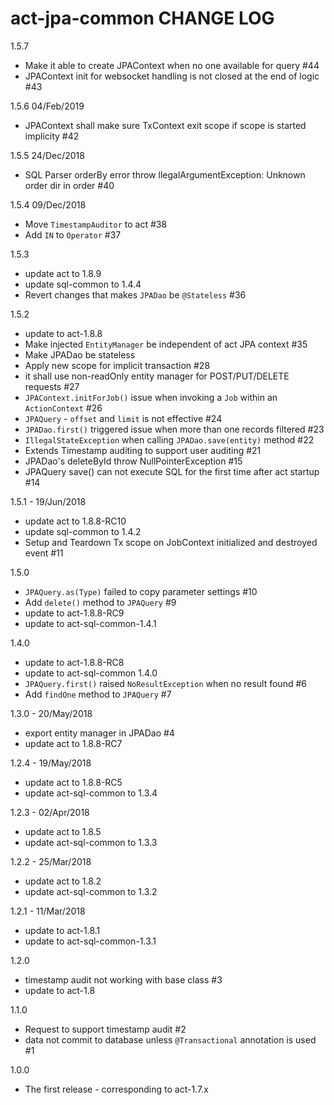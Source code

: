 # act-jpa-common CHANGE LOG

1.5.7
* Make it able to create JPAContext when no one available for query #44
* JPAContext init for websocket handling is not closed at the end of logic #43

1.5.6 04/Feb/2019
* JPAContext shall make sure TxContext exit scope if scope is started implicity #42

1.5.5 24/Dec/2018
* SQL Parser orderBy error throw llegalArgumentException: Unknown order dir in order #40

1.5.4 09/Dec/2018
* Move `TimestampAuditor` to act #38
* Add `IN` to `Operator` #37

1.5.3
* update act to 1.8.9
* update sql-common to 1.4.4
* Revert changes that makes `JPADao` be `@Stateless` #36

1.5.2
* update to act-1.8.8
* Make injected `EntityManager` be independent of act JPA context #35
* Make JPADao be stateless
* Apply new scope for implicit transaction #28
* it shall use non-readOnly entity manager for POST/PUT/DELETE requests #27
* `JPAContext.initForJob()` issue when invoking a `Job` within an `ActionContext` #26
* `JPAQuery` - `offset` and `limit` is not effective #24
* `JPADao.first()` triggered issue when more than one records filtered #23
* `IllegalStateException` when calling `JPADao.save(entity)` method #22
* Extends Timestamp auditing to support user auditing #21
* JPADao's deleteById throw NullPointerException #15
* JPAQuery save() can not execute SQL for the first time after act startup #14

1.5.1 - 19/Jun/2018
* update act to 1.8.8-RC10
* update sql-common to 1.4.2
* Setup and Teardown Tx scope on JobContext initialized and destroyed event #11

1.5.0
* `JPAQuery.as(Type)` failed to copy parameter settings #10
* Add `delete()` method to `JPAQuery` #9
* update to act-1.8.8-RC9
* update to act-sql-common-1.4.1

1.4.0
* update to act-1.8.8-RC8
* update to act-sql-common 1.4.0
* `JPAQuery.first()` raised `NoResultException` when no result found #6
* Add `findOne` method to `JPAQuery` #7

1.3.0 - 20/May/2018
* export entity manager in JPADao #4
* update act to 1.8.8-RC7

1.2.4 - 19/May/2018
* update act to 1.8.8-RC5
* update act-sql-common to 1.3.4

1.2.3 - 02/Apr/2018
* update act to 1.8.5
* update act-sql-common to 1.3.3

1.2.2 - 25/Mar/2018
* update act to 1.8.2
* update act-sql-common to 1.3.2

1.2.1 - 11/Mar/2018
* update to act-1.8.1
* update to act-sql-common-1.3.1

1.2.0
* timestamp audit not working with base class #3
* update to act-1.8

1.1.0
* Request to support timestamp audit #2
* data not commit to database unless `@Transactional` annotation is used #1

1.0.0
* The first release - corresponding to act-1.7.x

